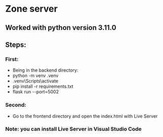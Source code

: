 # Zone server

## Worked with python version 3.11.0

## Steps:
### First: 
- Being in the backend directory:
- python -m venv .venv 
- .venv\Scripts\activate  
- pip install -r requirements.txt
- flask run --port=5002    

### Second: 
- Go to the frontend directory and open the index.html with Live Server

### Note: you can install Live Server in Visual Studio Code


